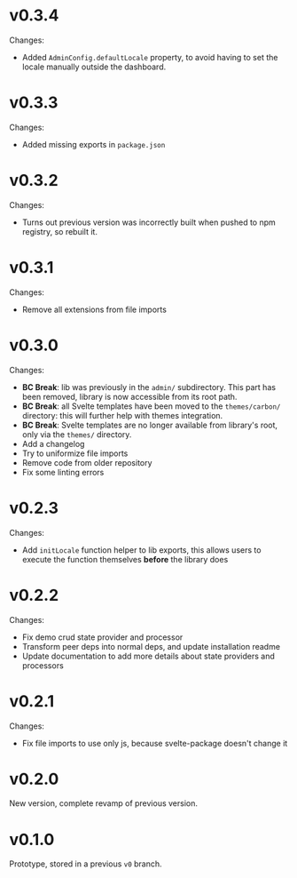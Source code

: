 # v0.3.4

Changes:

- Added `AdminConfig.defaultLocale` property, to avoid having to set the locale manually outside the dashboard.

# v0.3.3

Changes:

- Added missing exports in `package.json`

# v0.3.2

Changes:

- Turns out previous version was incorrectly built when pushed to npm registry, so rebuilt it.

# v0.3.1

Changes:

- Remove all extensions from file imports

# v0.3.0

Changes:

- **BC Break**: lib was previously in the `admin/` subdirectory. This part has been removed, library is now accessible from its root path.
- **BC Break**: all Svelte templates have been moved to the `themes/carbon/` directory: this will further help with themes integration.
- **BC Break**: Svelte templates are no longer available from library's root, only via the `themes/` directory.
- Add a changelog
- Try to uniformize file imports
- Remove code from older repository
- Fix some linting errors

# v0.2.3

Changes:

- Add `initLocale` function helper to lib exports, this allows users to execute the function themselves **before** the library does

# v0.2.2

Changes:

- Fix demo crud state provider and processor
- Transform peer deps into normal deps, and update installation readme
- Update documentation to add more details about state providers and processors

# v0.2.1

Changes:

- Fix file imports to use only js, because svelte-package doesn't change it

# v0.2.0

New version, complete revamp of previous version.

# v0.1.0

Prototype, stored in a previous `v0` branch.
